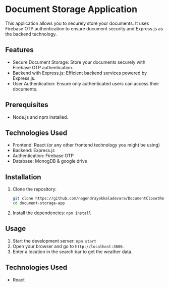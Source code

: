 # Document Storage Application

This application allows you to securely store your documents. It uses Firebase OTP authentication to ensure document security and Express.js as the backend technology.

## Features

- Secure Document Storage: Store your documents securely with Firebase OTP authentication.
- Backend with Express.js: Efficient backend services powered by Express.js.
- User Authentication: Ensure only authenticated users can access their documents.

## Prerequisites

- Node.js and npm installed.

## Technologies Used

- Frontend: React (or any other frontend technology you might be using)
- Backend: Express.js
- Authentication: Firebase OTP
- Database: MonogDB & google drive

## Installation

1. Clone the repository:
   ```bash
   git clone https://github.com/nagendrayakkaladevara/DocumentClosetReactFrontend.git
   cd document-storage-app
2. Install the dependencies:
`npm install`


## Usage

1. Start the development server: 
`npm start`
2. Open your browser and go to `http://localhost:3000`.
3. Enter a location in the search bar to get the weather data.

## Technologies Used

- React